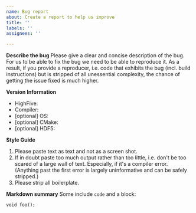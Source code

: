 ```yaml
---
name: Bug report
about: Create a report to help us improve
title: ''
labels: ''
assignees: ''

---
```


**Describe the bug**
Please give a clear and concise description of the bug. For us to be able to
fix the bug we need to be able to reproduce it. As a result, if you provide a
reproducer, i.e. code that exhibits the bug (incl. build instructions) but is
stripped of all unessential complexity, the chance of getting the issue fixed
is much higher.

**Version Information**
  - HighFive:
  - Compiler:
  - [optional] OS:
  - [optional] CMake:
  - [optional] HDF5:

**Style Guide**
1. Please paste text as text and not as a screen shot.
2. If in doubt paste too much output rather than too little, i.e. don't be too
   scared of a large wall of text. Especially, if it's a compiler error.
   (Anything past the first error is largely uninformative and can be safely
   stripped.)
3. Please strip all boilerplate.

**Markdown summary**
Some include `code` and a block:
```
void foo();
```

